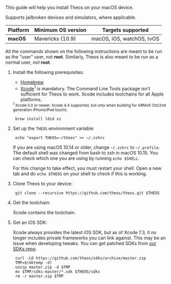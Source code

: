 This guide will help you install Theos on your macOS device.

Supports jailbroken devices and simulators, where applicable.


| Platform | Minimum OS version | Targets supported
|----------|--------------------|-------------------|
| **macOS** | Mavericks (10.9) | macOS, iOS, watchOS, tvOS |

All the commands shown on the following instructions are meant to be run as the "user" user, _not_ **root**. Similarly, Theos is also meant to be run as a normal user, _not_ **root**.

1. Install the following prerequisites:

	* [Homebrew](https://brew.sh/)
	* [Xcode](https://itunes.apple.com/us/app/xcode/id497799835?ls=1&mt=12)<sup>1</sup> is mandatory. The Command Line Tools package isn’t sufficient for Theos to work. Xcode includes toolchains for all Apple platforms.

	<sup>
	<sup>1</sup> Xcode 5.0 or newer. Xcode 4.4 supported, but only when building for ARMv6 (1st/2nd generation iPhone/iPod touch).
	</sup>

		brew install ldid xz

1. Set up the `THEOS` environment variable:

		echo "export THEOS=~/theos" >> ~/.zshrc

    If you are using macOS 10.14 or older, change `~/.zshrc` to `~/.profile`. The default shell was changed from bash to zsh in macOS 10.15. You can check which one you are using by running `echo $SHELL`.

	For this change to take effect, you must restart your shell. Open a new tab and do `echo $THEOS` on your shell to check if this is working.

1. Clone Theos to your device:

		git clone --recursive https://github.com/theos/theos.git $THEOS

1. Get the toolchain:

	Xcode contains the toolchain.

1. Get an iOS SDK:

	Xcode always provides the latest iOS SDK, but as of Xcode 7.3, it no longer includes private frameworks you can link against. This may be an issue when developing tweaks. You can get patched SDKs from [our SDKs repo](https://github.com/theos/sdks).

		curl -LO https://github.com/theos/sdks/archive/master.zip
		TMP=$(mktemp -d)
		unzip master.zip -d $TMP
		mv $TMP/sdks-master/*.sdk $THEOS/sdks
		rm -r master.zip $TMP
